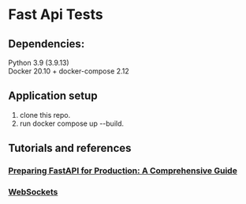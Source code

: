 # Fast Api Tests

## Dependencies:
Python 3.9 (3.9.13)  
Docker 20.10 + docker-compose 2.12  

## Application setup
1. clone this repo.  
2. run docker compose up --build.  

## Tutorials and references
### [Preparing FastAPI for Production: A Comprehensive Guide](https://medium.com/@ramanbazhanau/preparing-fastapi-for-production-a-comprehensive-guide-d167e693aa2b#:~:text=supervisorctl%20start%20fastapi-,Best%20Practices%20for%20Running%20FastAPI%20in%20Production,the%20number%20of%20CPU%20cores.)

### [WebSockets](https://fastapi.tiangolo.com/advanced/websockets/)